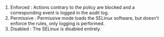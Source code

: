 1. Enforced : Actions contrary to the policy are blocked and a corresponding event is logged in the audit log.
2. Permissive : Permissive mode loads the SELinux software, but doesn’t enforce the rules, only logging is performed.
3. Disabled : The SELinux is disabled entirely.
